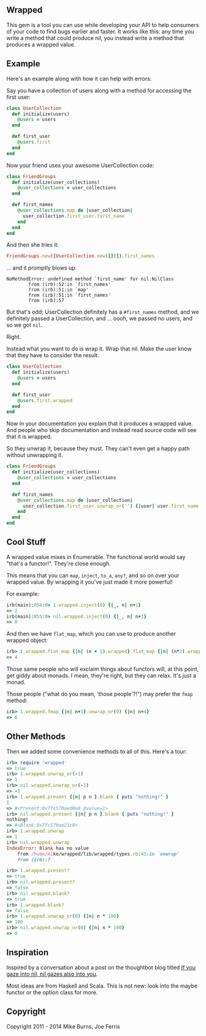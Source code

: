 Wrapped
-------

This gem is a tool you can use while developing your API to help consumers of
your code to find bugs earlier and faster. It works like this: any time you
write a method that could produce nil, you instead write a method that produces
a wrapped value.

Example
-------

Here's an example along with how it can help with errors:

Say you have a collection of users along with a method for accessing the first
user:

```ruby
class UserCollection
  def initialize(users)
    @users = users
  end

  def first_user
    @users.first
  end
end
```

Now your friend uses your awesome UserCollection code:

```ruby
class FriendGroups
  def initialize(user_collections)
    @user_collections = user_collections
  end

  def first_names
    @user_collections.map do |user_collection|
      user_collection.first_user.first_name
    end
  end
end
```

And then she tries it:

```ruby
FriendGroups.new([UserCollection.new([])]).first_names
```

... and it promptly blows up:

    NoMethodError: undefined method `first_name' for nil:NilClass
            from (irb):52:in `first_names'
            from (irb):51:in `map'
            from (irb):51:in `first_names'
            from (irb):57

But that's odd; UserCollection definitely has a `#first_names` method, and we
definitely passed a UserCollection, and ... oooh, we passed no users, and so we
got `nil`.

Right.

Instead what you want to do is wrap it. Wrap that nil. Make the user know that
they have to consider the result.

```ruby
class UserCollection
  def initialize(users)
    @users = users
  end

  def first_user
    @users.first.wrapped
  end
end
```

Now in your documentation you explain that it produces a wrapped value. And
people who skip documentation and instead read source code will see that it is
wrapped.

So they unwrap it, because they must. They can't even get a happy path without
unwrapping it.

```ruby
class FriendGroups
  def initialize(user_collections)
    @user_collections = user_collections
  end

  def first_names
    @user_collections.map do |user_collection|
      user_collection.first_user.unwrap_or('') {|user| user.first_name }
    end
  end
end
```

Cool Stuff
----------

A wrapped value mixes in Enumerable. The functional world would say "that's a
functor!". They're close enough.

This means that you can `map`, `inject`, `to_a`, `any?`, and so on over your
wrapped value. By wrapping it you've just made it more powerful!

For example:

```ruby
irb(main):054:0> 1.wrapped.inject(0) {|_, n| n+1}
=> 2
irb(main):055:0> nil.wrapped.inject(0) {|_, n| n+1}
=> 0
```

And then we have `flat_map`, which you can use to produce another wrapped object:

```ruby
irb> 1.wrapped.flat_map {|n| (n + 1).wrapped}.flat_map {|n| (n*2).wrapped}.unwrap
=> 4
```

Those same people who will exclaim things about functors will, at this point,
get giddy about monads. I mean, they're right, but they can relax. It's just a
monad.

Those people ("what do you mean, 'those people'?!") may prefer the `fmap`
method:

```ruby
irb> 1.wrapped.fmap {|n| n+1}.unwrap_or(0) {|n| n+4}
=> 6
```

Other Methods
-------------

Then we added some convenience methods to all of this. Here's a tour:

```ruby
irb> require 'wrapped'
=> true
irb> 1.wrapped.unwrap_or(-1)
=> 1
irb> nil.wrapped.unwrap_or(-1)
=> -1
irb> 1.wrapped.present {|n| p n }.blank { puts "nothing!" }
1
=> #<Present:0x7fc570aed0e8 @value=1>
irb> nil.wrapped.present {|n| p n }.blank { puts "nothing!" }
nothing!
=> #<Blank:0x7fc570ae21c0>
irb> 1.wrapped.unwrap
=> 1
irb> nil.wrapped.unwrap
IndexError: Blank has no value
	from /home/mike/wrapped/lib/wrapped/types.rb:43:in `unwrap'
	from (irb):7
```

```ruby
irb> 1.wrapped.present?
=> true
irb> nil.wrapped.present?
=> false
irb> nil.wrapped.blank?
=> true
irb> 1.wrapped.blank?
=> false
irb> 1.wrapped.unwrap_or(0) {|n| n * 100}
=> 100
irb> nil.wrapped.unwrap_or(0) {|n| n * 100}
=> 0
```

Inspiration
-----------

Inspired by a conversation about a post on the thoughtbot blog titled [If you
gaze into nil, nil gazes also into you](http://robots.thoughtbot.com/post/8181879506/if-you-gaze-into-nil-nil-gazes-also-into-you).

Most ideas are from Haskell and Scala. This is not new: look into the maybe
functor or the option class for more.

Copyright
---------
Copyright 2011 - 2014 Mike Burns, Joe Ferris
